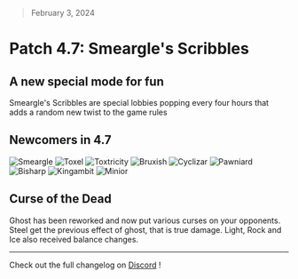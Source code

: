 > February 3, 2024

# Patch 4.7: Smeargle's Scribbles

## A new special mode for fun

Smeargle's Scribbles are special lobbies popping every four hours that adds a random new twist to the game rules

## Newcomers in 4.7

![Smeargle](https://raw.githubusercontent.com/PMDCollab/SpriteCollab/master/portrait/0235/Normal.png)
![Toxel](https://raw.githubusercontent.com/PMDCollab/SpriteCollab/master/portrait/0848/Normal.png)
![Toxtricity](https://raw.githubusercontent.com/PMDCollab/SpriteCollab/master/portrait/0849/Normal.png)
![Bruxish](https://raw.githubusercontent.com/PMDCollab/SpriteCollab/master/portrait/0779/Normal.png)
![Cyclizar](https://raw.githubusercontent.com/PMDCollab/SpriteCollab/master/portrait/0967/Normal.png)
![Pawniard](https://raw.githubusercontent.com/PMDCollab/SpriteCollab/master/portrait/0624/Normal.png)
![Bisharp](https://raw.githubusercontent.com/PMDCollab/SpriteCollab/master/portrait/0625/Normal.png)
![Kingambit](https://raw.githubusercontent.com/PMDCollab/SpriteCollab/master/portrait/0983/Normal.png)
![Minior](https://raw.githubusercontent.com/PMDCollab/SpriteCollab/master/portrait/0774/Normal.png)

## Curse of the Dead

Ghost has been reworked and now put various curses on your opponents. Steel get the previous effect of ghost, that is true damage. Light, Rock and Ice also received balance changes.

---

Check out the full changelog on [Discord](https://discord.com/channels/737230355039387749/737230355039387752/1203281194326954044) !
